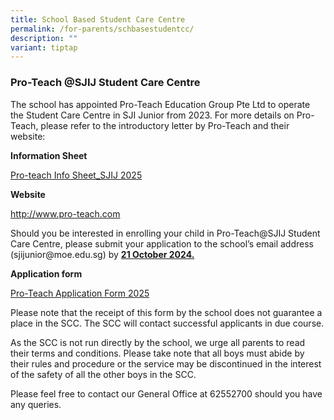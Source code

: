 ```yaml
---
title: School Based Student Care Centre
permalink: /for-parents/schbasestudentcc/
description: ""
variant: tiptap
---
```

<h3>Pro-Teach @SJIJ Student Care Centre</h3>
<p>The school has appointed Pro-Teach Education Group Pte Ltd to operate
the Student Care Centre in SJI Junior from 2023. For more details on Pro-Teach,
please refer to the introductory letter by Pro-Teach and their website:</p>
<p><strong>Information Sheet</strong>
</p>
<p><a href="/files/Pro_Teach_Info_Sheet_SJIJ_2025.pdf" rel="noopener noreferrer nofollow" target="_blank">Pro-teach Info Sheet_SJIJ 2025</a>
</p>
<p><strong>Website</strong>
</p>
<p><a href="http://www.pro-teach.com" rel="noopener noreferrer nofollow" target="_blank">http://www.pro-teach.com</a>
</p>
<p>Should you be interested in enrolling your child in Pro-Teach@SJIJ Student
Care Centre, please submit your application to the school’s email address
(sjijunior@moe.edu.sg) by <strong><u>21 October 2024. </u></strong>
</p>
<p><strong>Application form</strong>
</p>
<p><a href="/files/Pro_Teach_APPLICATION_FORM_2025.pdf" rel="noopener noreferrer nofollow" target="_blank">Pro-Teach Application Form 2025</a>
</p>
<p>Please note that the receipt of this form by the school does not guarantee
a place in the SCC. The SCC will contact successful applicants in due course.</p>
<p>As the SCC is not run directly by the school, we urge all parents to read
their terms and conditions. Please take note that all boys must abide by
their rules and procedure or the service may be discontinued in the interest
of the safety of all the other boys in the SCC.</p>
<p>Please feel free to contact our General Office at 62552700 should you
have any queries.</p>